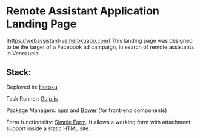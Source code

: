 # Remote Assistant Application Landing Page

[https://webassistant-ve.herokuapp.com]
This landing page was designed to be the target of a Facebook ad campaign, in search of remote assistants in Venezuela.

Stack:
---

Deployed in: [Heroku](http://heroku.com/)

Task Runner: [Gulp.js](http://gulpjs.com/)

Package Managers: [npm](https://www.npmjs.com/) and [Bower](https://bower.io/) (for front-end components)

Form functionality: [Simple Form](https://getsimpleform.com/). It allows a working form with attachment support inside a static HTML site.